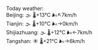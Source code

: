 Today weather:  
Beijing: 🌫  🌡️+13°C 🌬️↖7km/h  
Tianjin: 🌫  🌡️+10°C 🌬️→0km/h  
Shijiazhuang: 🌫  🌡️+12°C 🌬️←7km/h  
Tangshan: ☀️ 🌡️+21°C 🌬️→6km/h  
